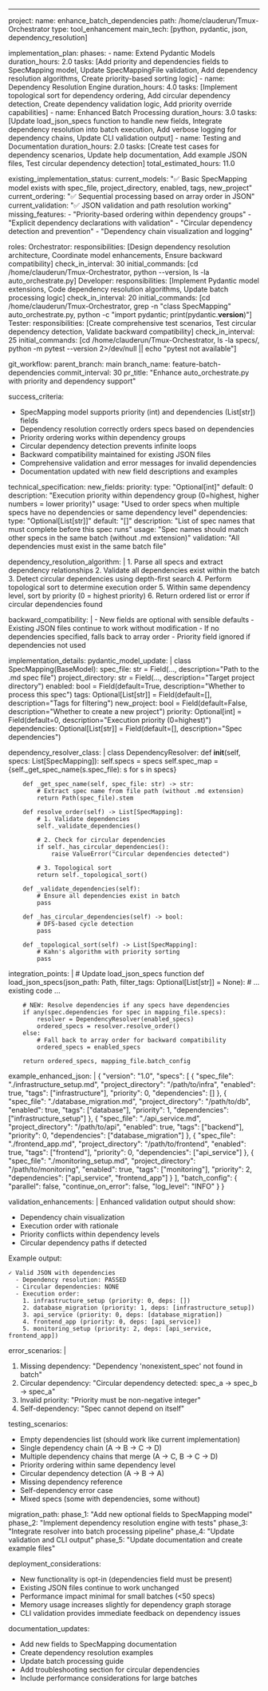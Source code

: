 ---
project:
  name: enhance_batch_dependencies
  path: /home/clauderun/Tmux-Orchestrator
  type: tool_enhancement
  main_tech: [python, pydantic, json, dependency_resolution]

implementation_plan:
  phases:
    - name: Extend Pydantic Models
      duration_hours: 2.0
      tasks: [Add priority and dependencies fields to SpecMapping model, Update SpecMappingFile validation, Add dependency resolution algorithms, Create priority-based sorting logic]
    - name: Dependency Resolution Engine
      duration_hours: 4.0
      tasks: [Implement topological sort for dependency ordering, Add circular dependency detection, Create dependency validation logic, Add priority override capabilities]
    - name: Enhanced Batch Processing
      duration_hours: 3.0
      tasks: [Update load_json_specs function to handle new fields, Integrate dependency resolution into batch execution, Add verbose logging for dependency chains, Update CLI validation output]
    - name: Testing and Documentation
      duration_hours: 2.0
      tasks: [Create test cases for dependency scenarios, Update help documentation, Add example JSON files, Test circular dependency detection]
  total_estimated_hours: 11.0

existing_implementation_status:
  current_models: "✅ Basic SpecMapping model exists with spec_file, project_directory, enabled, tags, new_project"
  current_ordering: "✅ Sequential processing based on array order in JSON"
  current_validation: "✅ JSON validation and path resolution working"
  missing_features:
    - "Priority-based ordering within dependency groups"
    - "Explicit dependency declarations with validation"
    - "Circular dependency detection and prevention"
    - "Dependency chain visualization and logging"

roles:
  Orchestrator:
    responsibilities: [Design dependency resolution architecture, Coordinate model enhancements, Ensure backward compatibility]
    check_in_interval: 30
    initial_commands: [cd /home/clauderun/Tmux-Orchestrator, python --version, ls -la auto_orchestrate.py]
  Developer:
    responsibilities: [Implement Pydantic model extensions, Code dependency resolution algorithms, Update batch processing logic]
    check_in_interval: 20
    initial_commands: [cd /home/clauderun/Tmux-Orchestrator, grep -n "class SpecMapping" auto_orchestrate.py, python -c "import pydantic; print(pydantic.__version__)"]
  Tester:
    responsibilities: [Create comprehensive test scenarios, Test circular dependency detection, Validate backward compatibility]
    check_in_interval: 25
    initial_commands: [cd /home/clauderun/Tmux-Orchestrator, ls -la specs/, python -m pytest --version 2>/dev/null || echo "pytest not available"]

git_workflow:
  parent_branch: main
  branch_name: feature-batch-dependencies
  commit_interval: 30
  pr_title: "Enhance auto_orchestrate.py with priority and dependency support"

success_criteria:
  - SpecMapping model supports priority (int) and dependencies (List[str]) fields
  - Dependency resolution correctly orders specs based on dependencies
  - Priority ordering works within dependency groups
  - Circular dependency detection prevents infinite loops
  - Backward compatibility maintained for existing JSON files
  - Comprehensive validation and error messages for invalid dependencies
  - Documentation updated with new field descriptions and examples

technical_specification:
  new_fields:
    priority:
      type: "Optional[int]"
      default: 0
      description: "Execution priority within dependency group (0=highest, higher numbers = lower priority)"
      usage: "Used to order specs when multiple specs have no dependencies or same dependency level"
    dependencies:
      type: "Optional[List[str]]"
      default: "[]"
      description: "List of spec names that must complete before this spec runs"
      usage: "Spec names should match other specs in the same batch (without .md extension)"
      validation: "All dependencies must exist in the same batch file"

  dependency_resolution_algorithm: |
    1. Parse all specs and extract dependency relationships
    2. Validate all dependencies exist within the batch
    3. Detect circular dependencies using depth-first search
    4. Perform topological sort to determine execution order
    5. Within same dependency level, sort by priority (0 = highest priority)
    6. Return ordered list or error if circular dependencies found

  backward_compatibility: |
    - New fields are optional with sensible defaults
    - Existing JSON files continue to work without modification
    - If no dependencies specified, falls back to array order
    - Priority field ignored if dependencies not used

implementation_details:
  pydantic_model_update: |
    class SpecMapping(BaseModel):
        spec_file: str = Field(..., description="Path to the .md spec file")
        project_directory: str = Field(..., description="Target project directory")
        enabled: bool = Field(default=True, description="Whether to process this spec")
        tags: Optional[List[str]] = Field(default=[], description="Tags for filtering")
        new_project: bool = Field(default=False, description="Whether to create a new project")
        priority: Optional[int] = Field(default=0, description="Execution priority (0=highest)")
        dependencies: Optional[List[str]] = Field(default=[], description="Spec dependencies")

  dependency_resolver_class: |
    class DependencyResolver:
        def __init__(self, specs: List[SpecMapping]):
            self.specs = specs
            self.spec_map = {self._get_spec_name(s.spec_file): s for s in specs}
        
        def _get_spec_name(self, spec_file: str) -> str:
            # Extract spec name from file path (without .md extension)
            return Path(spec_file).stem
        
        def resolve_order(self) -> List[SpecMapping]:
            # 1. Validate dependencies
            self._validate_dependencies()
            
            # 2. Check for circular dependencies
            if self._has_circular_dependencies():
                raise ValueError("Circular dependencies detected")
            
            # 3. Topological sort
            return self._topological_sort()
        
        def _validate_dependencies(self):
            # Ensure all dependencies exist in batch
            pass
            
        def _has_circular_dependencies(self) -> bool:
            # DFS-based cycle detection
            pass
            
        def _topological_sort(self) -> List[SpecMapping]:
            # Kahn's algorithm with priority sorting
            pass

  integration_points: |
    # Update load_json_specs function
    def load_json_specs(json_path: Path, filter_tags: Optional[List[str]] = None):
        # ... existing code ...
        
        # NEW: Resolve dependencies if any specs have dependencies
        if any(spec.dependencies for spec in mapping_file.specs):
            resolver = DependencyResolver(enabled_specs)
            ordered_specs = resolver.resolve_order()
        else:
            # Fall back to array order for backward compatibility
            ordered_specs = enabled_specs
        
        return ordered_specs, mapping_file.batch_config

example_enhanced_json: |
  {
    "version": "1.0",
    "specs": [
      {
        "spec_file": "./infrastructure_setup.md",
        "project_directory": "/path/to/infra",
        "enabled": true,
        "tags": ["infrastructure"],
        "priority": 0,
        "dependencies": []
      },
      {
        "spec_file": "./database_migration.md", 
        "project_directory": "/path/to/db",
        "enabled": true,
        "tags": ["database"],
        "priority": 1,
        "dependencies": ["infrastructure_setup"]
      },
      {
        "spec_file": "./api_service.md",
        "project_directory": "/path/to/api", 
        "enabled": true,
        "tags": ["backend"],
        "priority": 0,
        "dependencies": ["database_migration"]
      },
      {
        "spec_file": "./frontend_app.md",
        "project_directory": "/path/to/frontend",
        "enabled": true, 
        "tags": ["frontend"],
        "priority": 0,
        "dependencies": ["api_service"]
      },
      {
        "spec_file": "./monitoring_setup.md",
        "project_directory": "/path/to/monitoring",
        "enabled": true,
        "tags": ["monitoring"], 
        "priority": 2,
        "dependencies": ["api_service", "frontend_app"]
      }
    ],
    "batch_config": {
      "parallel": false,
      "continue_on_error": false, 
      "log_level": "INFO"
    }
  }

validation_enhancements: |
  Enhanced validation output should show:
  - Dependency chain visualization
  - Execution order with rationale
  - Priority conflicts within dependency levels
  - Circular dependency paths if detected
  
  Example output:
  ```
  ✓ Valid JSON with dependencies
    - Dependency resolution: PASSED
    - Circular dependencies: NONE
    - Execution order:
      1. infrastructure_setup (priority: 0, deps: [])
      2. database_migration (priority: 1, deps: [infrastructure_setup]) 
      3. api_service (priority: 0, deps: [database_migration])
      4. frontend_app (priority: 0, deps: [api_service])
      5. monitoring_setup (priority: 2, deps: [api_service, frontend_app])
  ```

error_scenarios: |
  1. Missing dependency: "Dependency 'nonexistent_spec' not found in batch"
  2. Circular dependency: "Circular dependency detected: spec_a -> spec_b -> spec_a"
  3. Invalid priority: "Priority must be non-negative integer"
  4. Self-dependency: "Spec cannot depend on itself"

testing_scenarios:
  - Empty dependencies list (should work like current implementation)
  - Single dependency chain (A -> B -> C -> D)
  - Multiple dependency chains that merge (A -> C, B -> C -> D)
  - Priority ordering within same dependency level
  - Circular dependency detection (A -> B -> A)
  - Missing dependency reference
  - Self-dependency error case
  - Mixed specs (some with dependencies, some without)

migration_path:
  phase_1: "Add new optional fields to SpecMapping model"
  phase_2: "Implement dependency resolution engine with tests"
  phase_3: "Integrate resolver into batch processing pipeline"
  phase_4: "Update validation and CLI output"
  phase_5: "Update documentation and create example files"

deployment_considerations:
  - New functionality is opt-in (dependencies field must be present)
  - Existing JSON files continue to work unchanged
  - Performance impact minimal for small batches (<50 specs)
  - Memory usage increases slightly for dependency graph storage
  - CLI validation provides immediate feedback on dependency issues

documentation_updates:
  - Add new fields to SpecMapping documentation
  - Create dependency resolution examples
  - Update batch processing guide
  - Add troubleshooting section for circular dependencies
  - Include performance considerations for large batches
